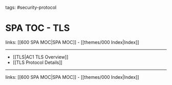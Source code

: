 tags: #security-protocol 

# SPA TOC - TLS

links: [[600 SPA MOC|SPA MOC]] - [[themes/000 Index|Index]]

---

* [[TLS|AC1 TLS Overview]]
* [[TLS Protocol Details]]

---
links: [[600 SPA MOC|SPA MOC]] - [[themes/000 Index|Index]]